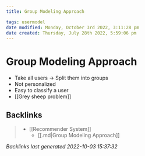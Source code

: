 ```yaml
---
title: Group Modeling Approach

tags: usermodel 
date modified: Monday, October 3rd 2022, 3:11:28 pm
date created: Thursday, July 28th 2022, 5:59:06 pm
---
```


# Group Modeling Approach
- Take all users -> Split them into groups
- Not personalized
- Easy to classify a user
- [[Grey sheep problem]]

## Backlinks

> - [[Recommender System]]
>   - [[.md|Group Modeling Approach]]

_Backlinks last generated 2022-10-03 15:37:32_
